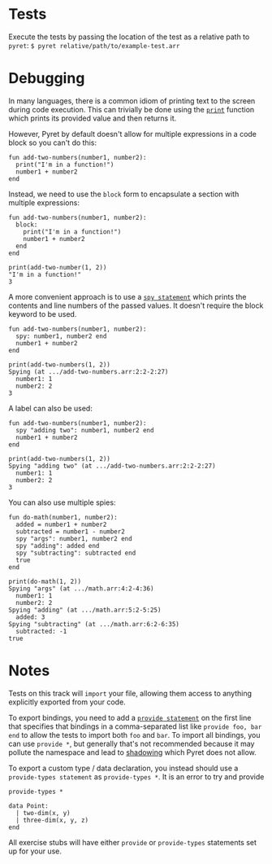 # Tests
Execute the tests by passing the location of the test as a relative path to `pyret`:
`$ pyret relative/path/to/example-test.arr`

# Debugging
In many languages, there is a common idiom of printing text to the screen during code execution. This can trivially be done using the
[`print`][print] function which prints its provided value and then returns it.

However, Pyret by default doesn't allow for multiple expressions in a code block so you can't do this:

```pyret
fun add-two-numbers(number1, number2):
  print("I'm in a function!")
  number1 + number2
end
```

Instead, we need to use the `block` form to encapsulate a section with multiple expressions:

```pyret
fun add-two-numbers(number1, number2):
  block:
    print("I'm in a function!")
    number1 + number2
  end
end

print(add-two-number(1, 2))
"I'm in a function!"
3
```

A more convenient approach is to use a [`spy statement`][spy-statement] which prints the contents and line numbers of the passed values. It doesn't require the block keyword to be used.

```pyret
fun add-two-numbers(number1, number2):
  spy: number1, number2 end
  number1 + number2
end

print(add-two-numbers(1, 2))
Spying (at .../add-two-numbers.arr:2:2-2:27)
  number1: 1
  number2: 2
3
```

A label can also be used:

```pyret
fun add-two-numbers(number1, number2):
  spy "adding two": number1, number2 end
  number1 + number2
end

print(add-two-numbers(1, 2))
Spying "adding two" (at .../add-two-numbers.arr:2:2-2:27)
  number1: 1
  number2: 2
3
```

You can also use multiple spies:

```pyret
fun do-math(number1, number2):
  added = number1 + number2
  subtracted = number1 - number2
  spy "args": number1, number2 end
  spy "adding": added end
  spy "subtracting": subtracted end
  true
end

print(do-math(1, 2))
Spying "args" (at .../math.arr:4:2-4:36)
  number1: 1
  number2: 2
Spying "adding" (at .../math.arr:5:2-5:25)
  added: 3
Spying "subtracting" (at .../math.arr:6:2-6:35)
  subtracted: -1
true
```



# Notes
Tests on this track will `import` your file, allowing them access to anything explicitly exported from your code.

To export bindings, you need to add a [`provide statement`][provide-statement] on the first line that specifies that bindings in a comma-separated list like `provide foo, bar end` to allow the tests to import both `foo` and `bar`. To import all bindings, you can use `provide *`, but generally that's not recommended because it may pollute the namespace and lead to [shadowing][shadowing] which Pyret does not allow.

To export a custom type / data declaration, you instead should use a `provide-types statement` as `provide-types *`. It is an error to try and provide 

```pyret
provide-types *

data Point:
  | two-dim(x, y)
  | three-dim(x, y, z)
end
```

All exercise stubs will have either `provide` or `provide-types` statements set up for your use.

[print]: https://pyret.org/docs/latest/_global_.html#%28part._~3cglobal~3e_print%29
[spy-statement]: https://pyret.org/docs/latest/s_spies.html
[provide-statement]: https://pyret.org/docs/latest/Provide_Statements.html
[shadowing]: https://pyret.org/docs/latest/Bindings.html#%28part._s~3ashadowing%29

